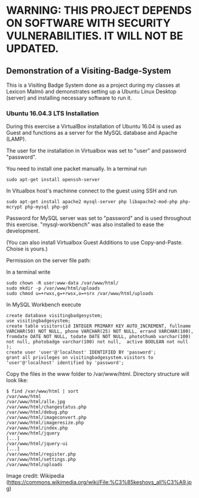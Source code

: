 # WARNING: THIS PROJECT DEPENDS ON SOFTWARE WITH SECURITY VULNERABILITIES. IT WILL NOT BE UPDATED.

## Demonstration of a Visiting-Badge-System

This is a Visiting Badge System done as a project during my classes at Lexicon Malmö and demonstrates setting up a Ubuntu Linux Desktop (server) and installing necessary software to run it.

### Ubuntu 16.04.3 LTS Installation

During this exercise a VirtualBox installation of Ubuntu 16.04 is used as Guest and functions as a server for the MySQL database and Apache (LAMP).

The user for the installation in Virtualbox was set to "user" and password "password".

You need to install one packet manually. In a terminal run
```
sudo apt-get install openssh-server 
```
In Vitualbox host's machinne connect to the guest using SSH and run
```
sudo apt-get install apache2 mysql-server php libapache2-mod-php php-mcrypt php-mysql php-gd
```

Password for MySQL server was set to "password" and is used throughout this exercise. "mysql-workbench" was also installed to ease the development.

(You can also install Virtualbox Guest Additions to use Copy-and-Paste. Choise is yours.)

Permission on the server file path:

In a terminal write
```
sudo chown -R user:www-data /var/www/html/
sudo mkdir -p /var/www/html/uploads
sudo chmod u=+rwxs,g=+rwsx,o=+srx /var/www/html/uploads
```

In MySQL Workbench execute
```
create database visitingbadgesystem;
use visitingbadgesystem;
create table visitors(id INTEGER PRIMARY KEY AUTO_INCREMENT, fullname VARCHAR(50) NOT NULL, phone VARCHAR(25) NOT NULL, errand VARCHAR(100), fromdate DATE NOT NULL, todate DATE NOT NULL, photothumb varchar(100) not null, photobadge varchar(100) not null,  active BOOLEAN not null );
create user 'user'@'localhost' IDENTIFIED BY 'password';
grant all privileges on visitingbadgesystem.visitors to 'user'@'localhost' identified by 'password';
```

Copy the files in the www folder to /var/www/html. Directory structure will look like:
```
$ find /var/www/html | sort
/var/www/html
/var/www/html/alle.jpg
/var/www/html/changestatus.php
/var/www/html/debug.php
/var/www/html/imageconvert.php
/var/www/html/imageresize.php
/var/www/html/index.php
/var/www/html/jquery
[...]
/var/www/html/jquery-ui
[...]
/var/www/html/register.php
/var/www/html/settings.php
/var/www/html/uploads
```

Image credit: Wikipedia (https://commons.wikimedia.org/wiki/File:%C3%85keshovs_all%C3%A9.jpg)
